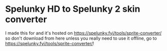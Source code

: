 # Spelunky HD to Spelunky 2 skin converter
I made this for and it's hosted on https://spelunky.fyi/tools/sprite-converter/ so don't download from here unless you really need to use it offline, go to https://spelunky.fyi/tools/sprite-converter/!
